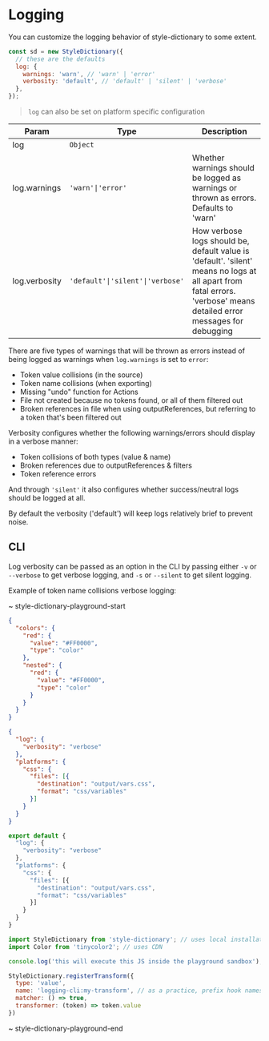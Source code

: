 # Logging

You can customize the logging behavior of style-dictionary to some extent.

```js
const sd = new StyleDictionary({
  // these are the defaults
  log: {
    warnings: 'warn', // 'warn' | 'error'
    verbosity: 'default', // 'default' | 'silent' | 'verbose'
  },
});
```

> `log` can also be set on platform specific configuration

| Param         | Type                             | Description                                                                                                                                                          |
| ------------- | -------------------------------- | -------------------------------------------------------------------------------------------------------------------------------------------------------------------- |
| log           | `Object`                         |                                                                                                                                                                      |
| log.warnings  | `'warn'\|'error'`                | Whether warnings should be logged as warnings or thrown as errors. Defaults to 'warn'                                                                                |
| log.verbosity | `'default'\|'silent'\|'verbose'` | How verbose logs should be, default value is 'default'. 'silent' means no logs at all apart from fatal errors. 'verbose' means detailed error messages for debugging |

There are five types of warnings that will be thrown as errors instead of being logged as warnings when `log.warnings` is set to `error`:

- Token value collisions (in the source)
- Token name collisions (when exporting)
- Missing "undo" function for Actions
- File not created because no tokens found, or all of them filtered out
- Broken references in file when using outputReferences, but referring to a token that's been filtered out

Verbosity configures whether the following warnings/errors should display in a verbose manner:

- Token collisions of both types (value & name)
- Broken references due to outputReferences & filters
- Token reference errors

And through `'silent'` it also configures whether success/neutral logs should be logged at all.

By default the verbosity ('default') will keep logs relatively brief to prevent noise.

## CLI

Log verbosity can be passed as an option in the CLI by passing either `-v` or `--verbose` to get verbose logging,
and `-s` or `--silent` to get silent logging.

Example of token name collisions verbose logging:

~ style-dictionary-playground-start

```json tokens
{
  "colors": {
    "red": {
      "value": "#FF0000",
      "type": "color"
    },
    "nested": {
      "red": {
        "value": "#FF0000",
        "type": "color"
      }
    }
  }
}
```

```json config
{
  "log": {
    "verbosity": "verbose"
  },
  "platforms": {
    "css": {
      "files": [{
        "destination": "output/vars.css",
        "format": "css/variables"
      }]
    }
  }
}
```

```js config
export default {
  "log": {
    "verbosity": "verbose"
  },
  "platforms": {
    "css": {
      "files": [{
        "destination": "output/vars.css",
        "format": "css/variables"
      }]
    }
  }
}
```

```js script
import StyleDictionary from 'style-dictionary'; // uses local installation
import Color from 'tinycolor2'; // uses CDN

console.log('this will execute this JS inside the playground sandbox');

StyleDictionary.registerTransform({
  type: 'value',
  name: 'logging-cli:my-transform', // as a practice, prefix hook names with the Doc headings so they are unique!
  matcher: () => true,
  transformer: (token) => token.value
})
```

~ style-dictionary-playground-end
